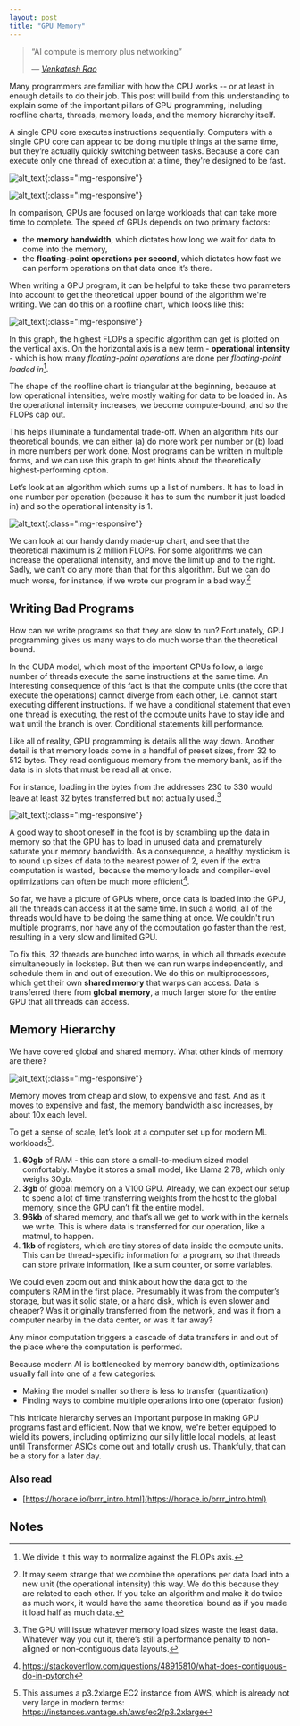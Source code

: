```yaml
---
layout: post
title: "GPU Memory"
---
```


> “AI compute is memory plus networking”
>
> &mdash; _[Venkatesh Rao](https://studio.ribbonfarm.com/p/a-camera-not-an-engine)_

Many programmers are familiar with how the CPU works -- or at least in enough details to do their job. This post will build from this understanding to explain some of the important pillars of GPU programming, including roofline charts, threads, memory loads, and the memory hierarchy itself.

A single CPU core executes instructions sequentially. Computers with a single CPU core can appear to be doing multiple things at the same time, but they’re actually quickly switching between tasks. Because a core can execute only one thread of execution at a time, they're designed to be fast.

![alt_text](/assets/gpu/cpu.png "image_tooltip"){:class="img-responsive"}

![alt_text](/assets/gpu/gpu.png "image_tooltip"){:class="img-responsive"}

In comparison, GPUs are focused on large workloads that can take more time to complete. The speed of GPUs depends on two primary factors:

- the **memory bandwidth**, which dictates how long we wait for data to come into the memory,
- the **floating-point operations per second**, which dictates how fast we can perform operations on that data once it’s there.

When writing a GPU program, it can be helpful to take these two parameters into account to get the theoretical upper bound of the algorithm we're writing. We can do this on a roofline chart, which looks like this:

![alt_text](/assets/gpu/roofline.png "image_tooltip"){:class="img-responsive"}

In this graph, the highest FLOPs a specific algorithm can get is plotted on the vertical axis. On the horizontal axis is a new term - **operational intensity** - which is how many _floating-point operations_ are done per _floating-point loaded in_[^1].

The shape of the roofline chart is triangular at the beginning, because at low operational intensities, we’re mostly waiting for data to be loaded in. As the operational intensity increases, we become compute-bound, and so the FLOPs cap out.

This helps illuminate a fundamental trade-off. When an algorithm hits our theoretical bounds, we can either (a) do more work per number or (b) load in more numbers per work done. Most programs can be written in multiple forms, and we can use this graph to get hints about the theoretically highest-performing option.

Let’s look at an algorithm which sums up a list of numbers. It has to load in one number per operation (because it has to sum the number it just loaded in) and so the operational intensity is 1.

![alt_text](/assets/gpu/roofline2.png "image_tooltip"){:class="img-responsive"}

We can look at our handy dandy made-up chart, and see that the theoretical maximum is 2 million FLOPs. For some algorithms we can increase the operational intensity, and move the limit up and to the right. Sadly, we can’t do any more than that for this algorithm. But we can do much worse, for instance, if we wrote our program in a bad way.[^2]

## Writing Bad Programs

How can we write programs so that they are slow to run? Fortunately, GPU programming gives us many ways to do much worse than the theoretical bound.

In the CUDA model, which most of the important GPUs follow, a large number of threads execute the same instructions at the same time. An interesting consequence of this fact is that the compute units (the core that execute the operations) cannot diverge from each other, i.e. cannot start executing different instructions. If we have a conditional statement that even one thread is executing, the rest of the compute units have to stay idle and wait until the branch is over. Conditional statements kill performance.

Like all of reality, GPU programming is details all the way down. Another detail is that memory loads come in a handful of preset sizes, from 32 to 512 bytes. They read contiguous memory from the memory bank, as if the data is in slots that must be read all at once.

For instance, loading in the bytes from the addresses 230 to 330 would leave at least 32 bytes transferred but not actually used.[^3]

![alt_text](/assets/gpu/loads.png "image_tooltip"){:class="img-responsive"}

A good way to shoot oneself in the foot is by scrambling up the data in memory so that the GPU has to load in unused data and prematurely saturate your memory bandwidth. As a consequence, a healthy mysticism is to round up sizes of data to the nearest power of 2, even if the extra computation is wasted,  because the memory loads and compiler-level optimizations can often be much more efficient[^4].

So far, we have a picture of GPUs where, once data is loaded into the GPU, all the threads can access it at the same time. In such a world, all of the threads would have to be doing the same thing at once. We couldn't run multiple programs, nor have any of the computation go faster than the rest, resulting in a very slow and limited GPU.

To fix this, 32 threads are bunched into warps, in which all threads execute simultaneously in lockstep. But then we can run warps independently, and schedule them in and out of execution. We do this on multiprocessors, which get their own **shared memory** that warps can access. Data is transferred there from **global memory**, a much larger store for the entire GPU that all threads can access.

## Memory Hierarchy

We have covered global and shared memory. What other kinds of memory are there?

![alt_text](/assets/gpu/hierarchy.png "image_tooltip"){:class="img-responsive"}

Memory moves from cheap and slow, to expensive and fast. And as it moves to expensive and fast, the memory bandwidth also increases, by about 10x each level.

To get a sense of scale, let’s look at a computer set up for modern ML workloads[^5].

1. **60gb** of RAM - this can store a small-to-medium sized model comfortably. Maybe it stores a small model, like Llama 2 7B, which only weighs 30gb.
2. **3gb** of global memory on a V100 GPU. Already, we can expect our setup to spend a lot of time transferring weights from the host to the global memory, since the GPU can’t fit the entire model.
3. **96kb** of shared memory, and that’s all we get to work with in the kernels we write. This is where data is transferred for our operation, like a matmul, to happen.
4. **1kb** of registers, which are tiny stores of data inside the compute units. This can be thread-specific information for a program, so that threads can store private information, like a sum counter, or some variables.

We could even zoom out and think about how the data got to the computer’s RAM in the first place. Presumably it was from the computer’s storage, but was it solid state, or a hard disk, which is even slower and cheaper? Was it originally transferred from the network, and was it from a computer nearby in the data center, or was it far away?

Any minor computation triggers a cascade of data transfers in and out of the place where the computation is performed.

Because modern AI is bottlenecked by memory bandwidth, optimizations usually fall into one of a few categories:

- Making the model smaller so there is less to transfer (quantization)
- Finding ways to combine multiple operations into one (operator fusion)

This intricate hierarchy serves an important purpose in making GPU programs fast and efficient. Now that we know, we're better equipped to wield its powers, including optimizing our silly little local models, at least until Transformer ASICs come out and totally crush us. Thankfully, that can be a story for a later day.

### Also read

- [https://horace.io/brrr_intro.html](https://horace.io/brrr_intro.html)

## Notes

[^1]: We divide it this way to normalize against the FLOPs axis.
[^2]: It may seem strange that we combine the operations per data load into a new unit (the operational intensity) this way. We do this because they are related to each other. If you take an algorithm and make it do twice as much work, it would have the same theoretical bound as if you made it load half as much data.
[^3]: The GPU will issue whatever memory load sizes waste the least data. Whatever way you cut it, there’s still a performance penalty to non-aligned or non-contiguous data layouts.
[^4]: https://stackoverflow.com/questions/48915810/what-does-contiguous-do-in-pytorch
[^5]: This assumes a p3.2xlarge EC2 instance from AWS, which is already not very large in modern terms: https://instances.vantage.sh/aws/ec2/p3.2xlarge
